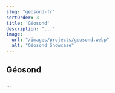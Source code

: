 ```yaml
---
slug: "geosond-fr"
sortOrder: 3
title: 'Géosond'
description: "..."
image:
  url: "/images/projects/geosond.webp"
  alt: "Géosond Showcase"
---
```


## Géosond

...
